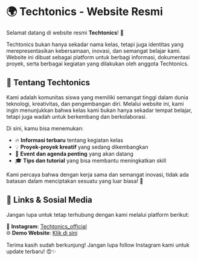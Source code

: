 # 🌍 Techtonics - Website Resmi

Selamat datang di website resmi **Techtonics**! 🚀  

Techtonics bukan hanya sekadar nama kelas, tetapi juga identitas yang merepresentasikan kebersamaan, inovasi, dan semangat belajar kami. Website ini dibuat sebagai platform untuk berbagi informasi, dokumentasi proyek, serta berbagai kegiatan yang dilakukan oleh anggota Techtonics.  

## 🎯 Tentang Techtonics  
Kami adalah komunitas siswa yang memiliki semangat tinggi dalam dunia teknologi, kreativitas, dan pengembangan diri. Melalui website ini, kami ingin menunjukkan bahwa kelas kami bukan hanya sekadar tempat belajar, tetapi juga wadah untuk berkembang dan berkolaborasi.  

Di sini, kamu bisa menemukan:  
- 🔥 **Informasi terbaru** tentang kegiatan kelas  
- 💡 **Proyek-proyek kreatif** yang sedang dikembangkan  
- 📅 **Event dan agenda penting** yang akan datang  
- 🎓 **Tips dan tutorial** yang bisa membantu meningkatkan skill  

Kami percaya bahwa dengan kerja sama dan semangat inovasi, tidak ada batasan dalam menciptakan sesuatu yang luar biasa! 💪  

## 🔗 Links & Sosial Media  
Jangan lupa untuk tetap terhubung dengan kami melalui platform berikut:  

📸 **Instagram**: [Techtonics_official](https://www.instagram.com/setesa.smuhsa)  
🌐 **Demo Website**: [Klik di sini](https://web.techtonics.space/)  

Terima kasih sudah berkunjung! Jangan lupa follow Instagram kami untuk update terbaru! 😍✨  
